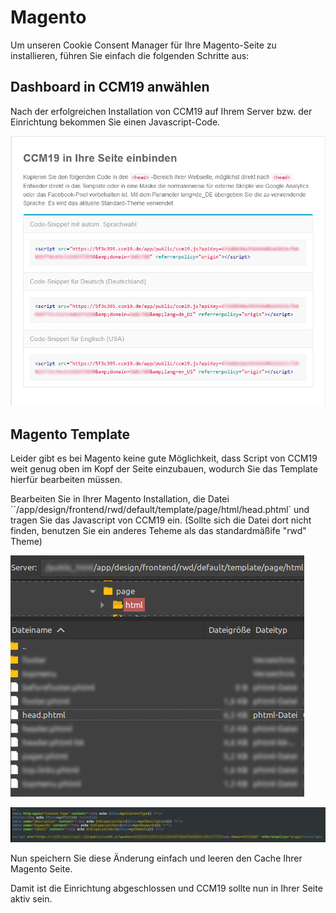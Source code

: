 # Magento

Um unseren Cookie Consent Manager für Ihre Magento-Seite zu installieren, führen Sie einfach die folgenden Schritte aus:

## Dashboard in CCM19 anwählen

   Nach der erfolgreichen Installation von CCM19 auf Ihrem Server bzw. der Einrichtung bekommen Sie einen Javascript-Code.

   ![CCM19 Backend Screen](../assets/10-01.png)

## Magento Template

Leider gibt es bei Magento keine gute Möglichkeit, dass Script von CCM19 weit genug oben im Kopf der Seite einzubauen, wodurch Sie das Template hierfür bearbeiten müssen.

Bearbeiten Sie in Ihrer Magento Installation, die Datei ``/app/design/frontend/rwd/default/template/page/html/head.phtml` und tragen Sie das Javascript von CCM19 ein. (Sollte sich die Datei dort nicht finden, benutzen Sie ein anderes Teheme als das standardmäßife "rwd" Theme)

![Magento Head Datei bearbeiten](../assets/Magento/magento_01.png)

![Magento Head Datei bearbeiten](../assets/Magento/magento_02.png)

Nun speichern Sie diese Änderung einfach und leeren den Cache Ihrer Magento Seite.

Damit ist die Einrichtung abgeschlossen und CCM19 sollte nun in Ihrer Seite aktiv sein.